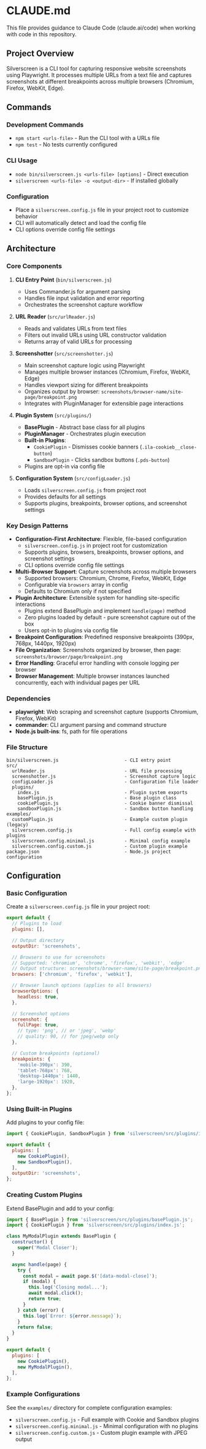 # CLAUDE.md

This file provides guidance to Claude Code (claude.ai/code) when working with code in this repository.

## Project Overview

Silverscreen is a CLI tool for capturing responsive website screenshots using Playwright. It processes multiple URLs from a text file and captures screenshots at different breakpoints across multiple browsers (Chromium, Firefox, WebKit, Edge).

## Commands

### Development Commands
- `npm start <urls-file>` - Run the CLI tool with a URLs file
- `npm test` - No tests currently configured

### CLI Usage
- `node bin/silverscreen.js <urls-file> [options]` - Direct execution
- `silverscreen <urls-file> -o <output-dir>` - If installed globally

### Configuration
- Place a `silverscreen.config.js` file in your project root to customize behavior
- CLI will automatically detect and load the config file
- CLI options override config file settings

## Architecture

### Core Components

1. **CLI Entry Point** (`bin/silverscreen.js`)
   - Uses Commander.js for argument parsing
   - Handles file input validation and error reporting
   - Orchestrates the screenshot capture workflow

2. **URL Reader** (`src/urlReader.js`)
   - Reads and validates URLs from text files
   - Filters out invalid URLs using URL constructor validation
   - Returns array of valid URLs for processing

3. **Screenshotter** (`src/screenshotter.js`)
   - Main screenshot capture logic using Playwright
   - Manages multiple browser instances (Chromium, Firefox, WebKit, Edge)
   - Handles viewport sizing for different breakpoints
   - Organizes output by browser: `screenshots/browser-name/site-page/breakpoint.png`
   - Integrates with PluginManager for extensible page interactions

4. **Plugin System** (`src/plugins/`)
   - **BasePlugin** - Abstract base class for all plugins
   - **PluginManager** - Orchestrates plugin execution
   - **Built-in Plugins**:
     - `CookiePlugin` - Dismisses cookie banners (`.ila-cookieb__close-button`)
     - `SandboxPlugin` - Clicks sandbox buttons (`.pds-button`)
   - Plugins are opt-in via config file

5. **Configuration System** (`src/configLoader.js`)
   - Loads `silverscreen.config.js` from project root
   - Provides defaults for all settings
   - Supports plugins, breakpoints, browser options, and screenshot settings

### Key Design Patterns

- **Configuration-First Architecture**: Flexible, file-based configuration
  - `silverscreen.config.js` in project root for customization
  - Supports plugins, browsers, breakpoints, browser options, and screenshot settings
  - CLI options override config file settings
- **Multi-Browser Support**: Capture screenshots across multiple browsers
  - Supported browsers: Chromium, Chrome, Firefox, WebKit, Edge
  - Configurable via `browsers` array in config
  - Defaults to Chromium only if not specified
- **Plugin Architecture**: Extensible system for handling site-specific interactions
  - Plugins extend BasePlugin and implement `handle(page)` method
  - Zero plugins loaded by default - pure screenshot capture out of the box
  - Users opt-in to plugins via config file
- **Breakpoint Configuration**: Predefined responsive breakpoints (390px, 768px, 1440px, 1920px)
- **File Organization**: Screenshots organized by browser, then page: `screenshots/browser/page/breakpoint.png`
- **Error Handling**: Graceful error handling with console logging per browser
- **Browser Management**: Multiple browser instances launched concurrently, each with individual pages per URL

### Dependencies

- **playwright**: Web scraping and screenshot capture (supports Chromium, Firefox, WebKit)
- **commander**: CLI argument parsing and command structure
- **Node.js built-ins**: fs, path for file operations

### File Structure

```
bin/silverscreen.js                        - CLI entry point
src/
  urlReader.js                             - URL file processing
  screenshotter.js                         - Screenshot capture logic
  configLoader.js                          - Configuration file loader
  plugins/
    index.js                               - Plugin system exports
    basePlugin.js                          - Base plugin class
    cookiePlugin.js                        - Cookie banner dismissal
    sandboxPlugin.js                       - Sandbox button handling
examples/
  customPlugin.js                          - Example custom plugin (legacy)
  silverscreen.config.js                   - Full config example with plugins
  silverscreen.config.minimal.js           - Minimal config example
  silverscreen.config.custom.js            - Custom plugin example
package.json                               - Node.js project configuration
```

## Configuration

### Basic Configuration

Create a `silverscreen.config.js` file in your project root:

```javascript
export default {
  // Plugins to load
  plugins: [],

  // Output directory
  outputDir: 'screenshots',

  // Browsers to use for screenshots
  // Supported: 'chromium', 'chrome', 'firefox', 'webkit', 'edge'
  // Output structure: screenshots/browser-name/site-page/breakpoint.png
  browsers: ['chromium', 'firefox', 'webkit'],

  // Browser launch options (applies to all browsers)
  browserOptions: {
    headless: true,
  },

  // Screenshot options
  screenshot: {
    fullPage: true,
    // type: 'png', // or 'jpeg', 'webp'
    // quality: 90, // for jpeg/webp only
  },

  // Custom breakpoints (optional)
  breakpoints: {
    'mobile-390px': 390,
    'tablet-768px': 768,
    'desktop-1440px': 1440,
    'large-1920px': 1920,
  },
};
```

### Using Built-in Plugins

Add plugins to your config file:

```javascript
import { CookiePlugin, SandboxPlugin } from 'silverscreen/src/plugins/index.js';

export default {
  plugins: [
    new CookiePlugin(),
    new SandboxPlugin(),
  ],
  outputDir: 'screenshots',
};
```

### Creating Custom Plugins

Extend BasePlugin and add to your config:

```javascript
import { BasePlugin } from 'silverscreen/src/plugins/basePlugin.js';
import { CookiePlugin } from 'silverscreen/src/plugins/index.js';

class MyModalPlugin extends BasePlugin {
  constructor() {
    super('Modal Closer');
  }

  async handle(page) {
    try {
      const modal = await page.$('[data-modal-close]');
      if (modal) {
        this.log('Closing modal...');
        await modal.click();
        return true;
      }
    } catch (error) {
      this.log(`Error: ${error.message}`);
    }
    return false;
  }
}

export default {
  plugins: [
    new CookiePlugin(),
    new MyModalPlugin(),
  ],
};
```

### Example Configurations

See the `examples/` directory for complete configuration examples:
- `silverscreen.config.js` - Full example with Cookie and Sandbox plugins
- `silverscreen.config.minimal.js` - Minimal configuration with no plugins
- `silverscreen.config.custom.js` - Custom plugin example with JPEG output
